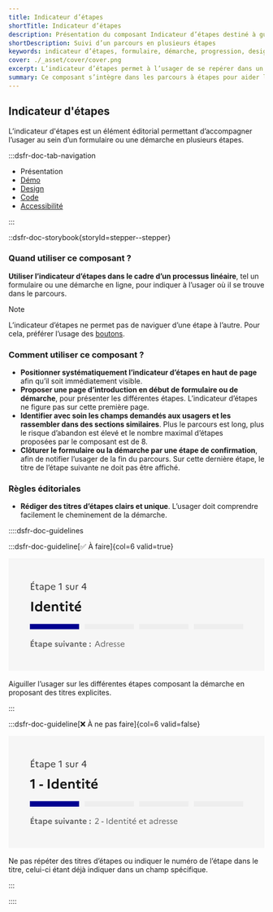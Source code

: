 ```yaml
---
title: Indicateur d’étapes
shortTitle: Indicateur d’étapes
description: Présentation du composant Indicateur d’étapes destiné à guider l’usager au sein d’un parcours en plusieurs étapes comme un formulaire ou une démarche en ligne.
shortDescription: Suivi d’un parcours en plusieurs étapes
keywords: indicateur d’étapes, formulaire, démarche, progression, design système, DSFR, navigation, accessibilité
cover: ./_asset/cover/cover.png
excerpt: L’indicateur d’étapes permet à l’usager de se repérer dans un processus linéaire, en affichant la position actuelle dans le parcours ainsi que les étapes restantes.
summary: Ce composant s’intègre dans les parcours à étapes pour aider l’usager à visualiser son avancée. Il affiche une barre de progression, un titre explicite pour chaque étape et un repère numérique. Il ne permet pas de navigation directe entre les étapes mais accompagne visuellement l’usager du début à la fin du formulaire. Sa structure est fixe, sans personnalisation, pour garantir une expérience uniforme et accessible.
---
```


## Indicateur d'étapes

L’indicateur d'étapes est un élément éditorial permettant d’accompagner l’usager au sein d’un formulaire ou une démarche en plusieurs étapes.

:::dsfr-doc-tab-navigation

- Présentation
- [Démo](./demo/index.md)
- [Design](./design/index.md)
- [Code](./code/index.md)
- [Accessibilité](./accessibility/index.md)

:::

::dsfr-doc-storybook{storyId=stepper--stepper}

### Quand utiliser ce composant ?

**Utiliser l’indicateur d’étapes dans le cadre d’un processus linéaire**, tel un formulaire ou une démarche en ligne, pour indiquer à l’usager où il se trouve dans le parcours.

> [!NOTE]
> L’indicateur d’étapes ne permet pas de naviguer d’une étape à l’autre. Pour cela, préférer l’usage des [boutons](../../../button/_part/doc/index.md).

### Comment utiliser ce composant ?

- **Positionner systématiquement l’indicateur d’étapes en haut de page** afin qu’il soit immédiatement visible.
- **Proposer une page d’introduction en début de formulaire ou de démarche**, pour présenter les différentes étapes. L’indicateur d’étapes ne figure pas sur cette première page.
- **Identifier avec soin les champs demandés aux usagers et les rassembler dans des sections similaires**. Plus le parcours est long, plus le risque d’abandon est élevé et le nombre maximal d’étapes proposées par le composant est de 8.
- **Clôturer le formulaire ou la démarche par une étape de confirmation**, afin de notifier l’usager de la fin du parcours. Sur cette dernière étape, le titre de l’étape suivante ne doit pas être affiché.

### Règles éditoriales

- **Rédiger des titres d’étapes clairs et unique**. L’usager doit comprendre facilement le cheminement de la démarche.

::::dsfr-doc-guidelines

:::dsfr-doc-guideline[✅ À faire]{col=6 valid=true}

![](./_asset/edit/do-1.png)

Aiguiller l’usager sur les différentes étapes composant la démarche en proposant des titres explicites.

:::

:::dsfr-doc-guideline[❌ À ne pas faire]{col=6 valid=false}

![](./_asset/edit/dont-1.png)

Ne pas répéter des titres d’étapes ou indiquer le numéro de l’étape dans le titre, celui-ci étant déjà indiquer dans un champ spécifique.

:::

::::
